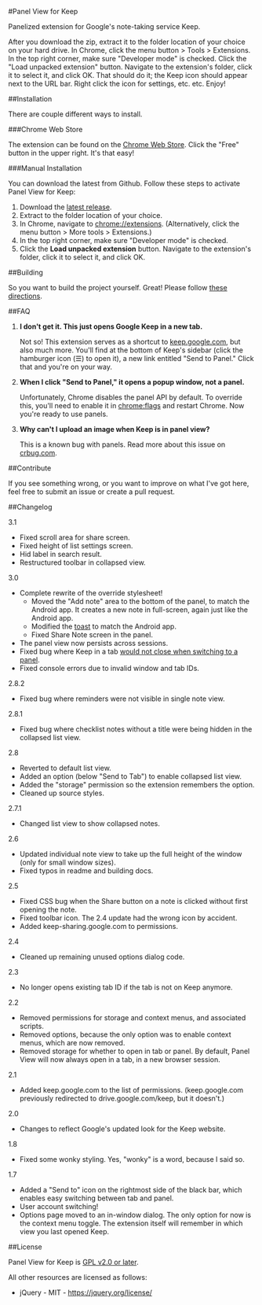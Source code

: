 #Panel View for Keep

Panelized extension for Google's note-taking service Keep.

After you download the zip, extract it to the folder location of your choice on your hard drive.
In Chrome, click the menu button > Tools > Extensions. In the top right corner, make sure "Developer mode" is checked. Click the "Load unpacked extension" button. Navigate to the extension's folder, click it to select it, and click OK.
That should do it; the Keep icon should appear next to the URL bar. Right click the icon for settings, etc. etc.
Enjoy!

##Installation

There are couple different ways to install.

###Chrome Web Store

The extension can be found on the [Chrome Web Store](https://chrome.google.com/webstore/detail/panel-view-for-keep/jccocffecajimkdjgfpjhlpiimcnadhb). Click the "Free" button in the upper right. It's that easy!

###Manual Installation

You can download the latest from Github. Follow these steps to activate Panel View for Keep:

1. Download the [latest release](https://github.com/peiche/PanelViewKeep/releases).
2. Extract to the folder location of your choice.
3. In Chrome, navigate to [chrome://extensions](chrome://extensions). (Alternatively, click the menu button > More tools > Extensions.)
4. In the top right corner, make sure "Developer mode" is checked.
5. Click the **Load unpacked extension** button. Navigate to the extension's folder, click it to select it, and click OK.

##Building

So you want to build the project yourself. Great! Please follow [these directions](building.md).

##FAQ

1. **I don't get it. This just opens Google Keep in a new tab.**

   Not so! This extension serves as a shortcut to [keep.google.com](http://keep.google.com), but also much more. You'll find at the bottom of Keep's sidebar (click the hamburger icon (☰) to open it), a new link entitled "Send to Panel." Click that and you're on your way.

2. **When I click "Send to Panel," it opens a popup window, not a panel.**

   Unfortunately, Chrome disables the panel API by default. To override this, you'll need to enable it in [chrome:flags](chrome://flags/#enable-panels) and restart Chrome. Now you're ready to use panels.

3. **Why can't I upload an image when Keep is in panel view?**

   This is a known bug with panels. Read more about this issue on [crbug.com](https://code.google.com/p/chromium/issues/detail?id=463367&q=panel%20upload&colspec=ID%20Pri%20M%20Stars%20ReleaseBlock%20Cr%20Status%20Owner%20Summary%20OS%20Modified).

##Contribute

If you see something wrong, or you want to improve on what I've got here, feel free to submit an issue or create a pull request.

##Changelog

3.1
- Fixed scroll area for share screen.
- Fixed height of list settings screen.
- Hid label in search result.
- Restructured toolbar in collapsed view.

3.0
- Complete rewrite of the override stylesheet!
  - Moved the "Add note" area to the bottom of the panel, to match the Android app. It creates a new note in full-screen, again just like the Android app.
  - Modified the [toast](https://www.google.com/design/spec/components/snackbars-toasts.html) to match the Android app.
  - Fixed Share Note screen in the panel.
- The panel view now persists across sessions.
- Fixed bug where Keep in a tab [would not close when switching to a panel](http://eichefam.net/2015/08/24/on-tab-detachment-and-reattachment/).
- Fixed console errors due to invalid window and tab IDs.

2.8.2
- Fixed bug where reminders were not visible in single note view.

2.8.1
- Fixed bug where checklist notes without a title were being hidden in the collapsed list view.

2.8
- Reverted to default list view.
- Added an option (below "Send to Tab") to enable collapsed list view.
- Added the "storage" permission so the extension remembers the option.
- Cleaned up source styles.

2.7.1
- Changed list view to show collapsed notes.

2.6
- Updated individual note view to take up the full height of the window (only for small window sizes).
- Fixed typos in readme and building docs.

2.5
- Fixed CSS bug when the Share button on a note is clicked without first opening the note.
- Fixed toolbar icon. The 2.4 update had the wrong icon by accident.
- Added keep-sharing.google.com to permissions.

2.4
- Cleaned up remaining unused options dialog code.

2.3
- No longer opens existing tab ID if the tab is not on Keep anymore.

2.2
- Removed permissions for storage and context menus, and associated scripts.
- Removed options, because the only option was to enable context menus, which are now removed.
- Removed storage for whether to open in tab or panel. By default, Panel View will now always open in a tab, in a new browser session.

2.1
- Added keep.google.com to the list of permissions. (keep.google.com previously redirected to drive.google.com/keep, but it doesn't.)

2.0
- Changes to reflect Google's updated look for the Keep website.

1.8
- Fixed some wonky styling. Yes, "wonky" is a word, because I said so.

1.7
- Added a "Send to" icon on the rightmost side of the black bar, which enables easy switching between tab and panel.
- User account switching!
- Options page moved to an in-window dialog. The only option for now is the context menu toggle. The extension itself will remember in which view you last opened Keep.

##License

Panel View for Keep is [GPL v2.0 or later](LICENSE.txt).

All other resources are licensed as follows:

* jQuery - MIT - https://jquery.org/license/
